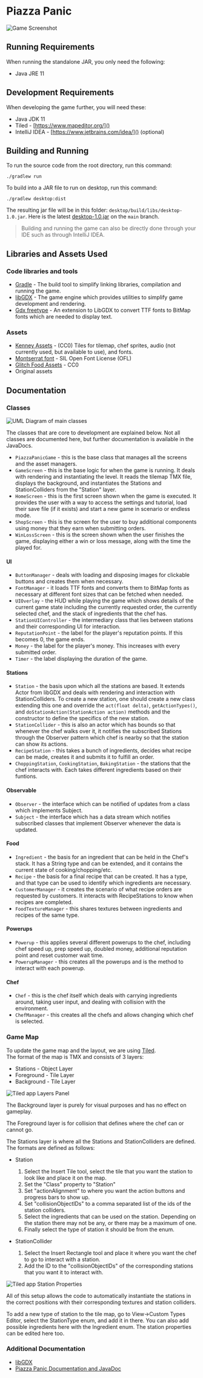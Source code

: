 # Piazza Panic

![Game Screenshot](screenshots/game.png)

## Running Requirements

When running the standalone JAR, you only need the following:

- Java JRE 11

## Development Requirements

When developing the game further, you will need these:

- Java JDK 11
- Tiled - [https://www.mapeditor.org/]()
- IntelliJ IDEA - [https://www.jetbrains.com/idea/]() (optional)

## Building and Running

To run the source code from the root directory, run this command:

```shell
./gradlew run
```

To build into a JAR file to run on desktop, run this command:

```shell
./gradlew desktop:dist
```

The resulting jar file will be in this folder: `desktop/build/libs/desktop-1.0.jar`.
Here is the latest [desktop-1.0.jar](desktop/build/libs/desktop-1.0.jar) on the `main` branch.

> Building and running the game can also be directly done through your IDE such as through IntelliJ
> IDEA.

## Libraries and Assets Used

### Code libraries and tools

- [Gradle](https://gradle.org/) - The build tool to simplify linking libraries, compilation and
  running the game.
- [libGDX](https://libgdx.com/) - The game engine which provides utilities to simplify game
  development and rendering.
- [Gdx freetype](https://libgdx.com/wiki/extensions/gdx-freetype/) - An extension to LibGDX to
  convert TTF fonts to BitMap fonts which are needed to display text.

### Assets

- [Kenney Assets](https://kenney.nl/) - (CC0) Tiles for tilemap, chef sprites, audio (not currently
  used, but available to use), and fonts.
- [Montserrat font](https://www.fontspace.com/montserrat-font-f16544) - SIL Open Font License (OFL)
- [Glitch Food Assets](https://opengameart.org/content/cc0-food-icons) - CC0
- Original assets

## Documentation

### Classes

![UML Diagram of main classes](screenshots/overall_uml.png)

The classes that are core to development are explained below. Not all classes are documented here,
but further documentation is available in the JavaDocs.

- `PiazzaPanicGame` - this is the base class that manages all the screens and the asset managers.
- `GameScreen` - this is the base logic for when the game is running. It deals with rendering and
  instantiating the level. It reads the tilemap TMX file, displays the background, and instantiates
  the Stations and StationColliders from the "Station" layer.
- `HomeScreen` - this is the first screen shown when the game is executed. It provides the user
  with a way to access the settings and tutorial, load their save file (if it exists) and start a new 
  game in scenario or endless mode.
- `ShopScreen` - this is the screen for the user to buy additional components using money that they
  earn when submitting orders.
- `WinLossScreen` - this is the screen shown when the user finishes the game, displaying either a win
  or loss message, along with the time the played for.

#### UI

- `ButtonManager` - deals with loading and disposing images for clickable buttons and creates them
  when necessary.
- `FontManager` - it loads TTF fonts and converts them to BitMap fonts as necessary at different
  font
  sizes that can be fetched when needed.
- `UIOverlay` - the HUD while playing the game which shows details of the current game state
  including
  the currently requested order, the currently selected chef, and the stack of ingredients that the
  chef has.
- `StationUIController` - the intermediary class that lies between stations and their corresponding
  UI for interaction.
- `ReputationPoint` - the label for the player's reputation points. If this becomes 0, the game ends.
- `Money` - the label for the player's money. This increases with every submitted order.
- `Timer` - the label displaying the duration of the game.

#### Stations

- `Station` - the basis upon which all the stations are based. It extends Actor from libGDX and
  deals
  with rendering and interaction with StationColliders. To create a new station, one should create
  a new class extending this one and override the `act(float delta)`, `getActionTypes()`, and
  `doStationAction(StationAction action)` methods and the constructor to define the specifics of the
  new station.
- `StationCollider` - this is also an actor which has bounds so that whenever the chef walks over
  it, it notifies the subscribed Stations through the Observer pattern which chef is nearby so that the
  station can show its actions.
- `RecipeStation` - this takes a bunch of ingredients, decides what recipe can be made, creates it
  and submits it to fulfill an order.
- `ChoppingStation`, `CookingStation`, `BakingStation` - the stations that the chef interacts with.
  Each takes different ingredients based on their funtions.

#### Observable

- `Observer` - the interface which can be notified of updates from a class which implements Subject.
- `Subject` - the interface which has a data stream which notifies subscribed classes that implement
  Observer whenever the data is updated.

#### Food

- `Ingredient` - the basis for an ingredient that can be held in the Chef's stack. It has a String
  type and can be extended, and it contains the current state of cooking/chopping/etc.
- `Recipe` - the basis for a final recipe that can be created. It has a type, and that type can be
  used to identify which ingredients are necessary.
- `CustomerManager` - it creates the scenario of what recipe orders are requested by customers. It
  interacts with RecipeStations to know when recipes are completed.
- `FoodTextureManager` - this shares textures between ingredients and recipes of the same type.

#### Powerups

- `Powerup` - this applies several different powerups to the chef, including chef speed up, prep 
  speed up, doubled money, additional reputation point and reset customer wait time.
- `PowerupManager` - this creates all the powerups and is the method to interact with each powerup.

#### Chef

- `Chef` - this is the chef itself which deals with carrying ingredients around, taking user input,
  and dealing with collision with the environment.
- `ChefManager` - this creates all the chefs and allows changing which chef is selected.

### Game Map

To update the game map and the layout, we are using [Tiled](http://www.mapeditor.org).</br>
The format of the map is TMX and consists of 3 layers:

- Stations - Object Layer
- Foreground - Tile Layer
- Background - Tile Layer

![Tiled app Layers Panel](screenshots/tiled_layers.png)

The Background layer is purely for visual purposes and has no effect on gameplay.

The Foreground layer is for collision that defines where the chef can or cannot go.

The Stations layer is where all the Stations and StationColliders are defined. The formats are
defined as follows:

- Station
    1. Select the Insert Tile tool, select the tile that you want the station to look like and place
       it on the map.
    2. Set the "Class" property to "Station"
    3. Set "actionAlignment" to where you want the action buttons and progress bars to show up.
    4. Set "collisionObjectIDs" to a comma separated list of the ids of the station colliders.
    5. Select the ingredients that can be used on the station. Depending on the station there may
       not be any, or there may be a maximum of one.
    6. Finally select the type of station it should be from the enum.

- StationCollider
    1. Select the Insert Rectangle tool and place it where you want the chef to go to interact with
       a station.
    2. Add the ID to the "collisionObjectIDs" of the corresponding stations that you want it to
       interact with.

![Tiled app Station Properties](screenshots/tiled_station_properties.png)

All of this setup allows the code to automatically instantiate the stations in the correct positions
with their corresponding textures and station colliders.

To add a new type of station to the tile map, go to View->Custom Types Editor, select the
StationType enum, and add it in there. You can also add possible ingredients here with the Ingredient
enum. The station properties can be edited here too.

### Additional Documentation

- [libGDX](https://libgdx.com/dev/)
- [Piazza Panic Documentation and JavaDoc](https://eng1-32.github.io/)
